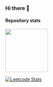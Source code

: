 ### Hi there 👋

#### Repository stats

<div>
  <img height="135px" src="https://github-readme-stats.vercel.app/api/top-langs/?username=luzhnov-aleksei&theme=nord&&hide_title=true&hide_border=true&layout=compact&langs_count=8">
</div>

[![Leetcode Stats](https://leetcard.jacoblin.cool/luzhnov-aleksei)](https://leetcode.com/luzhnov-aleksei)
